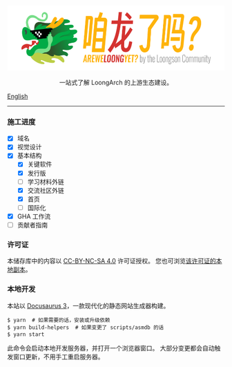 <div align="center">
  <img alt="咱龙了吗？AREWELOONGYET? by the Loongson Community" src="./art/logo-readme.png" height="150" />
  <p>一站式了解 LoongArch 的上游生态建设。</p>
</div>

[English](./README.en.md)

---

### 施工进度

* [x] 域名
* [x] 视觉设计
* [x] 基本结构
    - [x] 关键软件
    - [x] 发行版
    - [ ] 学习材料外链
    - [x] 交流社区外链
    - [x] 首页
    - [ ] 国际化
* [x] GHA 工作流
* [ ] 贡献者指南

### 许可证

本储存库中的内容以 [CC-BY-NC-SA 4.0](https://creativecommons.org/licenses/by-nc-sa/4.0/) 许可证授权。
您也可浏览[该许可证的本地副本](./LICENSE)。

### 本地开发

本站以 [Docusaurus 3](https://docusaurus.io/)，一款现代化的静态网站生成器构建。

```
$ yarn  # 如果需要的话，安装或升级依赖
$ yarn build-helpers  # 如果变更了 scripts/asmdb 的话
$ yarn start
```

此命令会启动本地开发服务器，并打开一个浏览器窗口。
大部分变更都会自动触发窗口更新，不用手工重启服务器。
